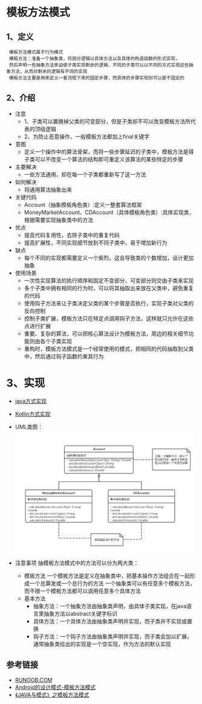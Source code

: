 # 模板方法模式


## 1、定义
     模板方法模式属于行为模式
     模板方法：准备一个抽象类，将部分逻辑以具体方法以及具体的构造函数的形式实现，
     然后声明一些抽象方法来迫使子类实现剩余的逻辑，不同的子类可以以不同的方式实现这些抽象方法，从而对剩余的逻辑有不同的实现
     模板方法主要是用来定义一套流程下来的固定步骤，而具体的步骤实现则可以是不固定的
     
## 2、介绍
* 注意
    * 1、子类可以置换掉父类的可变部分，但是子类却不可以改变模板方法所代表的顶级逻辑
    * 2、为防止恶意操作，一般模板方法都加上final关键字
* 意图
    * 定义一个操作中的算法骨架，而将一些步骤延迟的子类中，模板方法是得子类可以不改变一个算法的结构即可重定义该算法的某些特定的步骤
* 主要解决
    * 一些方法通用，却在每一个子类都重新写了这一方法
* 如何解决
    * 将通用算法抽象出来
* 关键代码
    * Account（抽象模板角色类）:定义一整套算法框架
    * MoneyMarketAccount、CDAccount（具体模板角色类）:具体实现类，根据需要实现抽象类中的方法
* 优点
    * 提高代码复用性，去除子类中的重复代码
    * 提高扩展性，不同实现细节放到不同子类中，易于增加新行为
* 缺点
    * 每个不同的实现都需要定义一个紫烈，这会导致类的个数增加，设计更加抽象
* 使用场景
    * 一次性实现算法的执行顺序和固定不变部分，可变部分则交由子类来实现
    * 多个子类中拥有相同的行为时，可以将其抽取出来放在父类中，避免重复的代码
    * 使用钩子方法来让子类决定父类的某个步骤是否执行，实现子类对父类的反向控制
    * 控制子类扩展，模板方法只在特定点调用钩子方法，这样就只允许在这些点进行扩展
    * 重要、复杂的算法，可以把核心算法设计为模板方法，周边的相关细节功能则由各个子类实现
    * 重构时，模板方法模式是一个经常使用的模式，把相同的代码抽取到父类中，然后通过钩子函数约束其行为
# 3、实现
* [java方式实现](https://github.com/nmgchfzhzhg/DesignPatternsDemo/tree/master/app/src/main/java/com/designpatterns/demo/behavioral/template/java 'java')
* [Kotlin方式实现](https://github.com/nmgchfzhzhg/DesignPatternsDemo/tree/master/app/src/main/java/com/designpatterns/demo/behavioral/template/kotlin 'Kotlin')
* UML类图：

  ![模板方法模式](https://github.com/nmgchfzhzhg/DesignPatternsDemo/raw/master/app/src/main/java/com/designpatterns/demo/behavioral/template/imgs/模板方法模式.png) 
* 注意事项
    抽模板方法模式中的方法可以分为两大类：
    * 模板方法
      一个模板方法是定义在抽象类中，把基本操作方法组合在一起形成一个总算发或一个总行为的方法
      一个抽象类可以有任意多个模板方法，而不限一个模板方法都可以调用任意多个具体方法
    * 基本方法
      * 抽象方法：一个抽象方法由抽象类声明，由具体子类实现，在java语言里抽象方法以abstract关键字标识
      * 具体方法：一个具体方法由抽象类声明并实现，而子类并不实现或置换
      * 钩子方法：一个钩子方法由抽象类声明并实现，而子类会加以扩展，通常抽象类给出的实现是一个空实现，作为方法的默认实现
## 参考链接
* [RUNOOB.COM](http://www.runoob.com/design-pattern/template-pattern.html "RUNOOB.COM")
* [Android的设计模式-模板方法模式](https://www.jianshu.com/p/9a480322aee1 "模板方法模式")
* [《JAVA与模式》之模板方法模式](http://www.cnblogs.com/java-my-life/archive/2012/05/14/2495235.html "《JAVA与模式》之模板方法模式")
